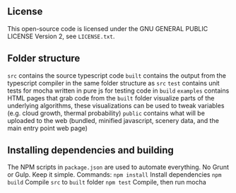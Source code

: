 ## License
This open-source code is licensed under the GNU GENERAL PUBLIC LICENSE Version 2, see `LICENSE.txt`.

## Folder structure
`src` contains the source typescript code
`built` contains the output from the typescript compiler in the same folder structure as `src`
`test` contains unit tests for mocha written in pure js for testing code in `build`
`examples` contains HTML pages that grab code from the `built` folder visualize parts of the underlying algorithms, these visualizations can be used to tweak variables (e.g. cloud growth, thermal probability)
`public` contains what will be uploaded to the web (bundled, minified javascript, scenery data, and the main entry point web page)

## Installing dependencies and building
The NPM scripts in `package.json` are used to automate everything. No Grunt or Gulp. Keep it simple. Commands:
`npm install` Install dependencies
`npm build` Compile `src` to `built` folder
`npm test` Compile, then run mocha
